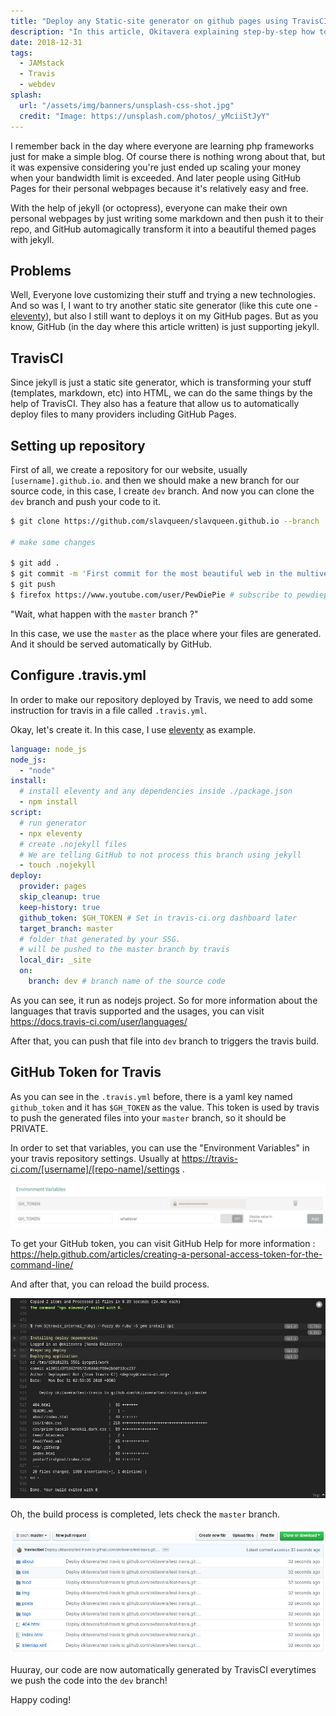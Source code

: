 ```yaml
---
title: "Deploy any Static-site generator on github pages using TravisCI"
description: "In this article, Okitavera explaining step-by-step how to deploy any static-site generator on github pages automatically by the help of TravisCI Deployment feature."
date: 2018-12-31
tags:
  - JAMstack
  - Travis
  - webdev
splash:
  url: "/assets/img/banners/unsplash-css-shot.jpg"
  credit: "Image: https://unsplash.com/photos/_yMciiStJyY"
---
```


I remember back in the day where everyone are learning php frameworks just for make a simple blog.
Of course there is nothing wrong about that, but it was expensive considering you're just ended up scaling your money when your bandwidth limit is exceeded.
And later people using GitHub Pages for their personal webpages because it's relatively easy and free.

With the help of jekyll (or octopress), everyone can make their own personal webpages by just writing some markdown and then push it to their repo, and GitHub automagically transform it into a beautiful themed pages with jekyll.

## Problems

Well, Everyone love customizing their stuff and trying a new technologies.
And so was I, I want to try another static site generator (like this cute one - [eleventy](https://11ty.io)),
but also I still want to deploys it on my GitHub pages.
But as you know, GitHub (in the day where this article written) is just supporting jekyll.

## TravisCI

Since jekyll is just a static site generator, which is transforming your stuff (templates, markdown, etc) into HTML,
we can do the same things by the help of TravisCI.
They also has a feature that allow us to automatically deploy files to many providers including GitHub Pages.

## Setting up repository

First of all, we create a repository for our website, usually `[username].github.io`.
and then we should make a new branch for our source code, in this case, I create `dev` branch.
And now you can clone the `dev` branch and push your code to it.

```bash
$ git clone https://github.com/slavqueen/slavqueen.github.io --branch 'dev'

# make some changes

$ git add .
$ git commit -m 'First commit for the most beautiful web in the multiverse'
$ git push
$ firefox https://www.youtube.com/user/PewDiePie # subscribe to pewdiepie
```

"Wait, what happen with the `master` branch ?"

In this case, we use the `master` as the place where your files are generated.
And it should be served automatically by GitHub.

## Configure .travis.yml

In order to make our repository deployed by Travis, we need to add some instruction for travis in a file called `.travis.yml`.

Okay, let's create it.
In this case, I use [eleventy](https://11ty.io) as example.

```yaml
language: node_js
node_js:
  - "node"
install:
  # install eleventy and any dependencies inside ./package.json
  - npm install
script:
  # run generator
  - npx eleventy
  # create .nojekyll files
  # We are telling GitHub to not process this branch using jekyll
  - touch .nojekyll
deploy:
  provider: pages
  skip_cleanup: true
  keep-history: true
  github_token: $GH_TOKEN # Set in travis-ci.org dashboard later
  target_branch: master
  # folder that generated by your SSG.
  # will be pushed to the master branch by travis
  local_dir: _site
  on:
    branch: dev # branch name of the source code
```

As you can see, it run as nodejs project. So for more information about the languages that travis supported and the usages, you can visit https://docs.travis-ci.com/user/languages/

After that, you can push that file into `dev` branch to triggers the travis build.

## GitHub Token for Travis

As you can see in the `.travis.yml` before, there is a yaml key named `github_token` and it has `$GH_TOKEN` as the value.
This token is used by travis to push the generated files into your `master` branch, so it should be PRIVATE.

In order to set that variables, you can use the "Environment Variables" in your travis repository settings.
Usually at https://travis-ci.com/[username]/[repo-name]/settings .

![deploy-ssg-travis-gh-token](/assets/img/articles/deploy-ssg-travis-gh-token.jpg)

To get your GitHub token, you can visit GitHub Help for more information : https://help.github.com/articles/creating-a-personal-access-token-for-the-command-line/

And after that, you can reload the build process.

![deploy-ssg-travis-build-process](/assets/img/articles/deploy-ssg-travis-build-process.jpg)

Oh, the build process is completed, lets check the `master` branch.

![deploy-ssg-travis-master-branch](/assets/img/articles/deploy-ssg-travis-master-branch.jpg)

Huuray, our code are now automatically generated by TravisCI everytimes we push the code into the `dev` branch!

Happy coding!
